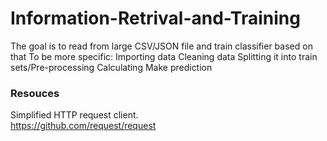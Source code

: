 # Information-Retrival-and-Training
The goal is to read from large CSV/JSON file and train classifier based on that
To be more specific:
Importing data
Cleaning data
Splitting it into train sets/Pre-processing
Calculating 
Make prediction


### Resouces
Simplified HTTP request client.
<br> https://github.com/request/request
